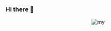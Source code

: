### Hi there 👋

<p align= center>
  <img src=https://i.pinimg.com/originals/f5/8f/e8/f58fe8e19a7e25ddf0c459a3599261d6.gif alt=my banner>
</p>
<!--
**SeguraJohann/SeguraJohann** is a ✨ _special_ ✨ repository because its `README.md` (this file) appears on your GitHub profile.

Here are some ideas to get you started:

- 🔭 I’m currently working on ...
- 🌱 I’m currently learning ...
- 👯 I’m looking to collaborate on ...
- 🤔 I’m looking for help with ...
- 💬 Ask me about ...
- 📫 How to reach me: ...
- 😄 Pronouns: ...
- ⚡ Fun fact: ...
-->
